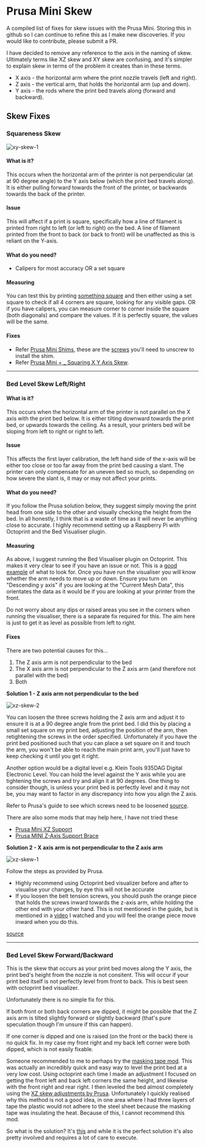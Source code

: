 # Prusa Mini Skew

A compiled list of fixes for skew issues with the Prusa Mini. Storing this in github so I can continue to refine this as I make new discoveries. If you would like to contribute, please submit a PR.

I have decided to remove any reference to the axis in the naming of skew. Ultimately terms like XZ skew and XY skew are confusing, and it's simpler to explain skew in terms of the problem it creates than in these terms.

* X axis - the horizontal arm where the print nozzle travels (left and right).
* Z axis - the vertical arm, that holds the horizontal arm (up and down).
* Y axis - the rods where the print bed travels along (forward and backward).

## Skew Fixes

### Squareness Skew

![xy-skew-1](https://github.com/s-taylor/prusa-mini-skew/blob/main/assets/printer-skew-xy-1.jpg?raw=true)

#### What is it?

This occurs when the horizontal arm of the printer is not perpendicular (at at 90 degree angle) to the Y axis below (which the print bed travels along). It is either pulling forward towards the front of the printer, or backwards towards the back of the printer.

#### Issue

This will affect if a print is square, specifically how a line of filament is printed from right to left (or left to right) on the bed.
A line of filament printed from the front to back (or back to front) will be unaffected as this is reliant on the Y-axis.

#### What do you need?

* Calipers for most accuracy OR a set square

#### Measuring

You can test this by printing [something square](https://www.thingiverse.com/thing:4140075) and then either using a set square to check if all 4 corners are square, looking for any visible gaps. OR if you have calipers, you can measure corner to corner inside the square (both diagonals) and compare the values. If it is perfectly square, the values will be the same.

#### Fixes

* Refer [Prusa Mini Shims](https://github.com/pgooch/Prusa-Mini-Shims), these are the [screws](https://help.prusa3d.com/en/guide/building-your-mini_6384#6952) you'll need to unscrew to install the shim.
* Refer [Prusa Mini + _ Squaring X Y Axis Skew](https://www.youtube.com/watch?v=Zee6GDZ9ZEo&list=PLeLEMdcW0IhKBHVQ4vMCfjI5uVHgufpgQ&index=28).

- - -

### Bed Level Skew Left/Right

#### What is it?

This occurs when the horizontal arm of the printer is not parallel on the X axis with the print bed below. It is either tilting downward towards the print bed, or upwards towards the ceiling. As a result, your printers bed will be sloping from left to right or right to left.

#### Issue

This affects the first layer calibration, the left hand side of the x-axis will be either too close or too far away from the print bed causing a slant. The printer can only compensate for an uneven bed so much, so depending on how severe the slant is, it may or may not affect your prints.

#### What do you need?

If you follow the Prusa solution below, they suggest simply moving the print head from one side to the other and visually checking the height from the bed. In all honestly, I think that is a waste of time as it will never be anything close to accurate. I highly recommend setting up a Raspberry Pi with Octoprint and the Bed Visualiser plugin.

#### Measuring

As above, I suggest running the Bed Visualiser plugin on Octoprint. This makes it very clear to see if you have an issue or not. This is a [good example](https://forum.prusaprinters.org/wp-content/uploads/2021/02/5DB11A81-76E6-4A66-B461-33506FFDEC8C.jpeg) of what to look for. Once you have run the visualiser you will know whether the arm needs to move up or down. Ensure you turn on "Descending y axis" if you are looking at the "Current Mesh Data", this orientates the data as it would be if you are looking at your printer from the front.

Do not worry about any dips or raised areas you see in the corners when running the visualiser, there is a separate fix required for this. The aim here is just to get it as level as possible from left to right.

#### Fixes

There are two potential causes for this...

1. The Z axis arm is not perpendicular to the bed
2. The X axis arm is not perpendicular to the Z axis arm (and therefore not parallel with the bed)
3. Both

**Solution 1 - Z axis arm not perpendicular to the bed**

![xz-skew-2](https://github.com/s-taylor/prusa-mini-skew/blob/main/assets/printer-skew-xz-2.jpg?raw=true)

You can loosen the three screws holding the Z axis arm and adjust it to ensure it is at a 90 degree angle from the print bed. I did this by placing a small set square on my print bed, adjusting the position of the arm, then retightening the screws in the order specified. Unfortunately if you have the print bed positioned such that you can place a set square on it and touch the arm, you won't be able to reach the main print arm, you'll just have to keep checking it until you get it right.

Another option would be a digital level e.g. Klein Tools 935DAG Digital Electronic Level. You can hold the level against the Y axis while you are tightening the screws and try and align it at 90 degrees. One thing to consider though, is unless your print bed is perfectly level and it may not be, you may want to factor in any discrepancy into how you align the Z axis.

Refer to Prusa's guide to see which screws need to be loosened [source](https://help.prusa3d.com/en/guide/building-your-mini_177717#178546).

There are also some mods that may help here, I have not tried these

* [Prusa Mini XZ Support](https://www.prusaprinters.org/prints/40128-prusa-mini-xz-support)
* [Prusa MINI Z-Axis Support Brace](https://www.prusaprinters.org/prints/32054-prusa-mini-z-axis-support-brace)

**Solution 2 - X axis arm is not perpendicular to the Z axis arm**

![xz-skew-1](https://github.com/s-taylor/prusa-mini-skew/blob/main/assets/printer-skew-xz-1.jpg?raw=true)

Follow the steps as provided by Prusa.

* Highly recommend using Octoprint bed visualizer before and after to visualise your changes, by eye this will not be accurate
* If you loosen the belt tension screws, you should push the orange piece that holds the screws inward towards the z-axis arm, while holding the other end with your other hand. This is not mentioned in the guide, but is mentioned in a [video](https://youtu.be/Z5N9oDwrUu0) I watched and you will feel the orange piece move inward when you do this.

[source](https://help.prusa3d.com/en/article/xz-axis-skew-correction-mini_158518)

- - -

### Bed Level Skew Forward/Backward

This is the skew that occurs as your print bed moves along the Y axis, the print bed's height from the nozzle is not consitent. This will occur if your print bed itself is not perfectly level from front to back. This is best seen with octoprint bed visualizer.

Unfortunately there is no simple fix for this.

If both front or both back corners are dipped, it might be possible that the Z axis arm is tilted slightly forward or slightly backward (that's pure speculation though I'm unsure if this can happen).

If one corner is dipped and one is raised (on the front or the back) there is no quick fix. In my case my front right and my back left corner were both dipped, which is not easily fixable. 

Someone recommended to me to perhaps try the [masking tape mod](https://forum.prusaprinters.org/forum/user-mods-octoprint-enclosures-nozzles/prusa-mini-silicone-bed-leveling-mod/paged/9/#post-336934). This was actually an incredibly quick and easy way to level the print bed at a very low cost. Using octoprint each time I made an adjustment I focused on getting the front left and back left corners the same height, and likewise with the front right and rear right. I then leveled the bed almost completely using the [XZ skew adjustments by Prusa](https://help.prusa3d.com/en/article/xz-axis-skew-correction-mini_158518). Unfortunately I quickly realised why this method is not a good idea, in one area where I had three layers of tape the plastic would not adhere to the steel sheet because the masking tape was insulating the heat. Because of this, I cannot recommend this mod.

So what is the solution? It's [this](https://github.com/bbbenji/PMSBLM) and while it is the perfect solution it's also pretty involved and requires a lot of care to execute.
